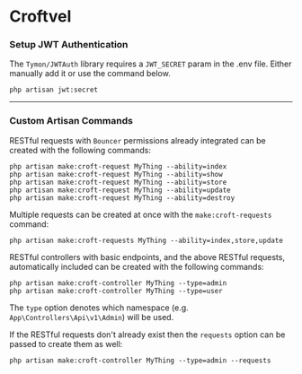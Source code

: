 # Croftvel

### Setup JWT Authentication

The `Tymon/JWTAuth` library requires a `JWT_SECRET` param in the .env file. Either manually add it or use the command below.

```
php artisan jwt:secret
```

---

### Custom Artisan Commands

RESTful requests with `Bouncer` permissions already integrated can be created with the following commands:

```
php artisan make:croft-request MyThing --ability=index
php artisan make:croft-request MyThing --ability=show
php artisan make:croft-request MyThing --ability=store
php artisan make:croft-request MyThing --ability=update
php artisan make:croft-request MyThing --ability=destroy
```

Multiple requests can be created at once with the `make:croft-requests` command:

```
php artisan make:croft-requests MyThing --ability=index,store,update
```

RESTful controllers with basic endpoints, and the above RESTful requests, automatically included can be created with the following commands:

```
php artisan make:croft-controller MyThing --type=admin
php artisan make:croft-controller MyThing --type=user
```

The `type` option denotes which namespace (e.g. `App\Controllers\Api\v1\Admin`) will be used.

If the RESTful requests don't already exist then the `requests` option can be passed to create them as well:

```
php artisan make:croft-controller MyThing --type=admin --requests
```
